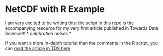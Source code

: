 # NetCDF with R Example

I am very excited to be writing this: the script in this repo is the accompanying resource for my very first article published in Towards Data Science!!! * *celebration noises* * 

If you want a more in-depth tutorial than the comments in the R script, you can [read the article in TDS here](https://towardsdatascience.com/how-to-crack-open-netcdf-files-in-r-and-extract-data-as-time-series-24107b70dcd)